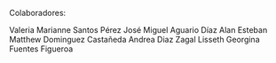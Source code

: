 Colaboradores:

Valeria Marianne Santos Pérez
José Miguel Aguario Díaz
Alan Esteban Matthew Dominguez Castañeda
Andrea Diaz Zagal
Lisseth Georgina Fuentes Figueroa
